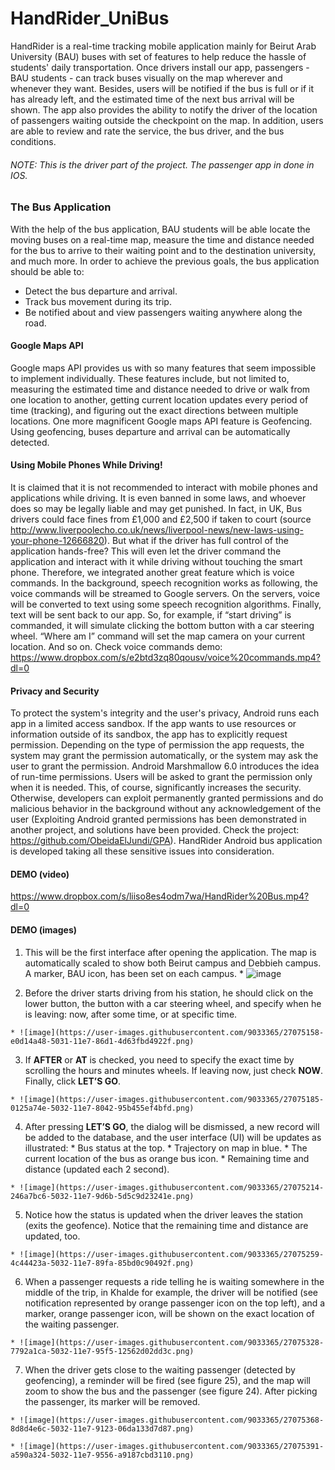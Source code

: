 # HandRider_UniBus
 HandRider is a real-time tracking mobile application mainly for Beirut Arab University (BAU) buses with set of features to help reduce the hassle of students' daily transportation. Once drivers install our app, passengers - BAU students - can track buses visually on the map wherever and whenever they want. Besides, users will be notified if the bus is full or if it has already left, and the estimated time of the next bus arrival will be shown. The app also provides the ability to notify the driver of the location of passengers waiting outside the checkpoint on the map. In addition, users are able to review and rate the service, the bus driver, and the bus conditions.
###### NOTE: This is the driver part of the project. The passenger app in done in IOS.
  
 ### The Bus Application
  With the help of the bus application, BAU students will be able locate the moving buses on a real-time map, measure the time and distance needed for the bus to arrive to their waiting point and to the destination university, and much more. In order to achieve the previous goals, the bus application should be able to:
* Detect the bus departure and arrival.
* Track bus movement during its trip.
* Be notified about and view passengers waiting anywhere along the road.

#### Google Maps API
 Google maps API provides us with so many features that seem impossible to implement individually. These features include, but not limited to, measuring the estimated time and distance needed to drive or walk from one location to another, getting current location updates every period of time (tracking), and figuring out the exact directions between multiple locations. One more magnificent Google maps API feature is Geofencing. Using geofencing, buses departure and arrival can be automatically detected.
 
#### Using Mobile Phones While Driving!
 It is claimed that it is not recommended to interact with mobile phones and applications while driving. It is even banned in some laws, and whoever does so may be legally liable and may get punished. In fact, in UK, Bus drivers could face fines from £1,000 and £2,500 if taken to court (source http://www.liverpoolecho.co.uk/news/liverpool-news/new-laws-using-your-phone-12666820). But what if the driver has full control of the application hands-free? This will even let the driver command the application and interact with it while driving without touching the smart phone. Therefore, we integrated another great feature which is voice commands. In the background, speech recognition works as following, the voice commands will be streamed to Google servers. On the servers, voice will be converted to text using some speech recognition algorithms. Finally, text will be sent back to our app. So, for example, if “start driving” is commanded, it will simulate clicking the bottom button with a car steering wheel. “Where am I” command will set the map camera on your current location. And so on. Check voice commands demo: https://www.dropbox.com/s/e2btd3zq80qousv/voice%20commands.mp4?dl=0
 
 #### Privacy and Security
 To protect the system's integrity and the user's privacy, Android runs each app in a limited access sandbox. If the app wants to use resources or information outside of its sandbox, the app has to explicitly request permission. Depending on the type of permission the app requests, the system may grant the permission automatically, or the system may ask the user to grant the permission. Android Marshmallow 6.0 introduces the idea of run-time permissions. Users will be asked to grant the permission only when it is needed. This, of course, significantly increases the security. Otherwise, developers can exploit permanently granted permissions and do malicious behavior in the background without any acknowledgement of the user (Exploiting Android granted permissions has been demonstrated in another project, and solutions have been provided. Check the project: https://github.com/ObeidaElJundi/GPA). HandRider Android bus application is developed taking all these sensitive issues into consideration.
 
 #### DEMO (video)
  https://www.dropbox.com/s/liiso8es4odm7wa/HandRider%20Bus.mp4?dl=0
  
  #### DEMO (images) 
  1. This will be the first interface after opening the application. The map is automatically scaled to show both Beirut campus and Debbieh campus. A marker, BAU icon, has been set on each campus.
    * ![image](https://user-images.githubusercontent.com/9033365/27075071-9939a0e0-5031-11e7-974d-364d302e44cc.png)
  
  2. Before the driver starts driving from his station, he should click on the lower button, the button with a car steering wheel, and specify when he is leaving: now, after some time, or at specific time.

    * ![image](https://user-images.githubusercontent.com/9033365/27075158-e0d14a48-5031-11e7-86d1-4d63fbd4922f.png)
  
  3. If **AFTER** or **AT** is checked, you need to specify the exact time by scrolling the hours and minutes wheels. If leaving now, just check **NOW**. Finally, click **LET’S GO**.

    * ![image](https://user-images.githubusercontent.com/9033365/27075185-0125a74e-5032-11e7-8042-95b455ef4bfd.png)
  
  4. After pressing **LET’S GO**, the dialog will be dismissed, a new record will be added to the database, and the user interface (UI) will be updates as illustrated:
    * Bus status at the top.
    * Trajectory on map in blue.
    * The current location of the bus as orange bus icon.
    * Remaining time and distance (updated each 2 second).

    * ![image](https://user-images.githubusercontent.com/9033365/27075214-246a7bc6-5032-11e7-9d6b-5d5c9d23241e.png)
  
  5. Notice how the status is updated when the driver leaves the station (exits the geofence). Notice that the remaining time and distance are updated, too.

    * ![image](https://user-images.githubusercontent.com/9033365/27075259-4c44423a-5032-11e7-89fa-85bd0c90492f.png)
  
  6. When a passenger requests a ride telling he is waiting somewhere in the middle of the trip, in Khalde for example, the driver will be notified (see notification represented by orange passenger icon on the top left), and a marker, orange passenger icon, will be shown on the exact location of the waiting passenger.

    * ![image](https://user-images.githubusercontent.com/9033365/27075328-7792a1ca-5032-11e7-95f5-12562d02dd3c.png)
  
  7. When the driver gets close to the waiting passenger (detected by geofencing), a reminder will be fired (see figure 25), and the map will zoom to show the bus and the passenger (see figure 24). After picking the passenger, its marker will be removed.

    * ![image](https://user-images.githubusercontent.com/9033365/27075368-8d8d4e6c-5032-11e7-9123-06da133d7d87.png)

    * ![image](https://user-images.githubusercontent.com/9033365/27075391-a590a324-5032-11e7-9556-a9187cbd3110.png)
